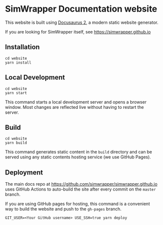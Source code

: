 # SimWrapper Documentation website

This website is built using [Docusaurus 2](https://v2.docusaurus.io/), a modern static website generator.

If you are looking for SimWrapper itself, see <https://simwrapper.github.io>

## Installation

```console
cd website
yarn install
```

## Local Development

```console
cd website
yarn start
```

This command starts a local development server and opens a browser window. Most changes are reflected live without having to restart the server.

## Build

```console
cd website
yarn build
```

This command generates static content in the `build` directory and can be served using any static contents hosting service (we use GitHub Pages).

## Deployment

The main docs repo at <https://github.com/simwrapper/simwrapper.github.io> uses GitHub Actions to auto-build the site after every commit on the `master` branch.

If you are using GitHub pages for hosting, this command is a convenient way to build the website and push to the `gh-pages` branch.

```console
GIT_USER=<Your GitHub username> USE_SSH=true yarn deploy
```
